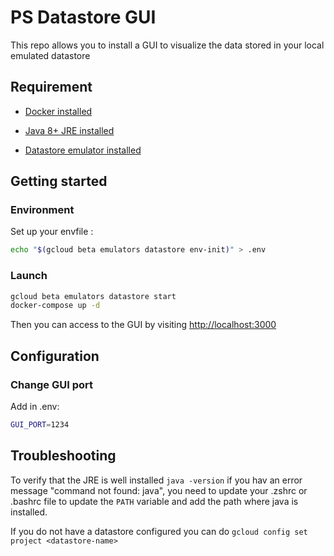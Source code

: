 # PS Datastore GUI

This repo allows you to install a GUI to visualize the data stored in your local emulated datastore

## Requirement

* [Docker installed](https://www.docker.com/products/docker-desktop)

* [Java 8+ JRE installed](https://www.oracle.com/java/technologies/javase-jre8-downloads.html)

* [Datastore emulator installed](https://cloud.google.com/datastore/docs/tools/datastore-emulator)

## Getting started

### Environment

Set up your envfile :

```bash
echo "$(gcloud beta emulators datastore env-init)" > .env
```

### Launch

```bash
gcloud beta emulators datastore start
docker-compose up -d
```

Then you can access to the GUI by visiting <http://localhost:3000>

## Configuration

### Change GUI port

Add in .env:

```bash
GUI_PORT=1234
```

## Troubleshooting

To verify that the JRE is well installed `java -version` if you hav an error message "command not found: java", you need to update your .zshrc or .bashrc file to update the `PATH` variable and add the path where java is installed.

If you do not have a datastore configured you can do `gcloud config set project <datastore-name>`

